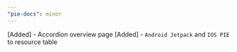 ```yaml
---
"pie-docs": minor
---
```


[Added] - Accordion overview page
[Added] - `Android Jetpack` and `IOS PIE` to resource table
